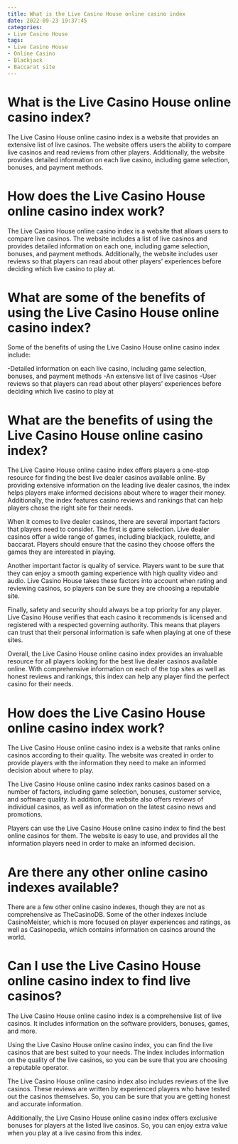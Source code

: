 ```yaml
---
title: What is the Live Casino House online casino index 
date: 2022-09-23 19:37:45
categories:
- Live Casino House
tags:
- Live Casino House
- Online Casino
- Blackjack
- Baccarat site
---
```



# What is the Live Casino House online casino index? 

The Live Casino House online casino index is a website that provides an extensive list of live casinos. The website offers users the ability to compare live casinos and read reviews from other players. Additionally, the website provides detailed information on each live casino, including game selection, bonuses, and payment methods. 

# How does the Live Casino House online casino index work? 

The Live Casino House online casino index is a website that allows users to compare live casinos. The website includes a list of live casinos and provides detailed information on each one, including game selection, bonuses, and payment methods. Additionally, the website includes user reviews so that players can read about other players’ experiences before deciding which live casino to play at. 

# What are some of the benefits of using the Live Casino House online casino index? 

Some of the benefits of using the Live Casino House online casino index include: 

-Detailed information on each live casino, including game selection, bonuses, and payment methods 
-An extensive list of live casinos 
-User reviews so that players can read about other players’ experiences before deciding which live casino to play at

# What are the benefits of using the Live Casino House online casino index? 

The Live Casino House online casino index offers players a one-stop resource for finding the best live dealer casinos available online. By providing extensive information on the leading live dealer casinos, the index helps players make informed decisions about where to wager their money. Additionally, the index features casino reviews and rankings that can help players chose the right site for their needs. 

When it comes to live dealer casinos, there are several important factors that players need to consider. The first is game selection. Live dealer casinos offer a wide range of games, including blackjack, roulette, and baccarat. Players should ensure that the casino they choose offers the games they are interested in playing. 

Another important factor is quality of service. Players want to be sure that they can enjoy a smooth gaming experience with high quality video and audio. Live Casino House takes these factors into account when rating and reviewing casinos, so players can be sure they are choosing a reputable site. 

Finally, safety and security should always be a top priority for any player. Live Casino House verifies that each casino it recommends is licensed and registered with a respected governing authority. This means that players can trust that their personal information is safe when playing at one of these sites. 

Overall, the Live Casino House online casino index provides an invaluable resource for all players looking for the best live dealer casinos available online. With comprehensive information on each of the top sites as well as honest reviews and rankings, this index can help any player find the perfect casino for their needs.

# How does the Live Casino House online casino index work?

The Live Casino House online casino index is a website that ranks online casinos according to their quality. The website was created in order to provide players with the information they need to make an informed decision about where to play.

The Live Casino House online casino index ranks casinos based on a number of factors, including game selection, bonuses, customer service, and software quality. In addition, the website also offers reviews of individual casinos, as well as information on the latest casino news and promotions.

Players can use the Live Casino House online casino index to find the best online casinos for them. The website is easy to use, and provides all the information players need in order to make an informed decision.

# Are there any other online casino indexes available? 

There are a few other online casino indexes, though they are not as comprehensive as TheCasinoDB. Some of the other indexes include CasinoMeister, which is more focused on player experiences and ratings, as well as Casinopedia, which contains information on casinos around the world.

# Can I use the Live Casino House online casino index to find live casinos?

The Live Casino House online casino index is a comprehensive list of live casinos. It includes information on the software providers, bonuses, games, and more.

Using the Live Casino House online casino index, you can find the live casinos that are best suited to your needs. The index includes information on the quality of the live casinos, so you can be sure that you are choosing a reputable operator.

The Live Casino House online casino index also includes reviews of the live casinos. These reviews are written by experienced players who have tested out the casinos themselves. So, you can be sure that you are getting honest and accurate information.

Additionally, the Live Casino House online casino index offers exclusive bonuses for players at the listed live casinos. So, you can enjoy extra value when you play at a live casino from this index.